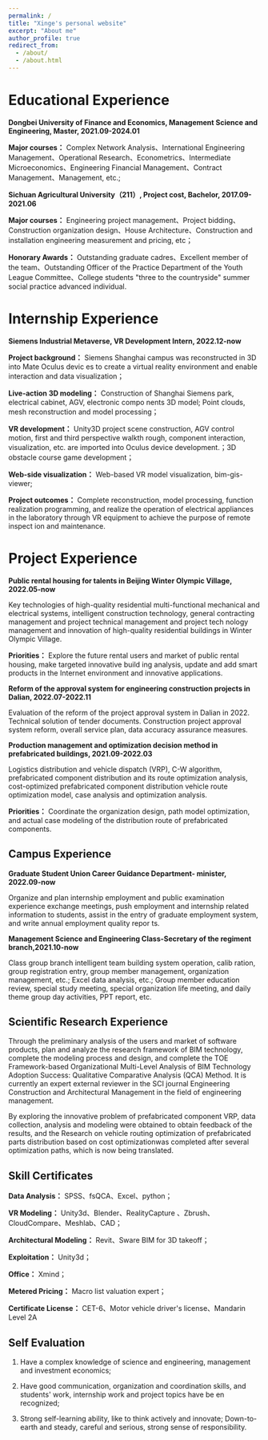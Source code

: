 ```yaml
---
permalink: /
title: "Xinge's personal website"
excerpt: "About me"
author_profile: true
redirect_from: 
  - /about/
  - /about.html
---
```


Educational Experience
=====
**Dongbei University of Finance and Economics, Management Science and Engineering, Master, 2021.09-2024.01**

**Major courses：**
Complex Network Analysis、International Engineering Management、Operational Research、Econometrics、Intermediate Microeconomics、Engineering Financial Management、Contract Management、Management, etc.;

**Sichuan Agricultural University（211）, Project cost, Bachelor, 2017.09-2021.06**

**Major courses：**
Engineering project management、Project bidding、Construction organization design、House Architecture、Construction and installation engineering measurement and pricing, etc；

**Honorary Awards：**
Outstanding graduate cadres、Excellent member of the team、Outstanding Officer of the Practice Department of the Youth League Committee、College students "three to the countryside" summer social practice advanced individual.

Internship Experience
======
**Siemens Industrial Metaverse, VR Development Intern, 2022.12-now**

**Project background：**
Siemens Shanghai campus was reconstructed in 3D into Mate Oculus devic es to create a virtual reality environment and enable interaction and data visualization；

**Live-action 3D modeling：**
Construction of Shanghai Siemens park, electrical cabinet, AGV, electronic compo nents 3D model; Point clouds, mesh reconstruction and model processing；

**VR development：**
Unity3D project scene construction, AGV control motion, first and third perspective walkth rough, component interaction, visualization, etc. are imported into Oculus device development.；3D obstacle course game development；

**Web-side visualization：**
Web-based VR model visualization, bim-gis-viewer;

**Project outcomes：**
Complete reconstruction, model processing, function realization programming, and realize the operation of electrical appliances in the laboratory through VR equipment to achieve the purpose of remote inspect ion and maintenance.

Project Experience
======
**Public rental housing for talents in Beijing Winter Olympic Village, 2022.05-now**

Key technologies of high-quality residential multi-functional mechanical and electrical systems, intelligent construction technology, general contracting management and project technical management and project tech nology management and innovation of high-quality residential buildings in Winter Olympic Village.

**Priorities：**
Explore the future rental users and market of public rental housing, make targeted innovative build ing analysis, update and add smart products in the Internet environment and innovative applications.

**Reform of the approval system for engineering construction projects in Dalian, 2022.07-2022.11**

Evaluation of the reform of the project approval system in Dalian in 2022. Technical solution of tender documents. Construction project approval system reform, overall service plan, data accuracy assurance measures.

**Production management and optimization decision method in prefabricated buildings, 2021.09-2022.03**

Logistics distribution and vehicle dispatch (VRP), C-W algorithm, prefabricated component distribution and its route optimization analysis, cost-optimized prefabricated component distribution vehicle route optimization model, case analysis and optimization analysis.

**Priorities：**
Coordinate the organization design, path model optimization, and actual case modeling of the distribution route of prefabricated components.

Campus Experience
------
**Graduate Student Union Career Guidance Department- minister, 2022.09-now**

Organize and plan internship employment and public examination experience exchange meetings, push employment and internship related information to students, assist in the entry of graduate employment system, and write annual employment quality repor ts.

**Management Science and Engineering Class-Secretary of the regiment branch,2021.10-now**

Class group branch intelligent team building system operation, calib ration, group registration entry, group member management, organization management, etc.; Excel data analysis, etc.; Group member education review, special study meeting, special organization life meeting, and daily theme group day activities, PPT report, etc.

Scientific Research Experience
------
Through the preliminary analysis of the users and market of software products, plan and analyze the research framework of BIM technology, complete the modeling process and design, and complete the TOE Framework-based Organizational Multi-Level Analysis of BIM Technology Adoption Success: Qualitative Comparative Analysis (QCA) Method. It is currently an expert external reviewer in the SCI journal Engineering Construction and Architectural Management in the field of engineering management.

By exploring the innovative problem of prefabricated component VRP, data collection, analysis and modeling were obtained to obtain feedback of the results, and the Research on vehicle routing optimization of prefabricated parts distribution based on cost optimizationwas completed after several optimization paths, which is now being translated.

Skill Certificates
------
**Data Analysis：**
SPSS、fsQCA、Excel、python；

**VR Modeling：**
Unity3d、Blender、RealityCapture 、Zbrush、CloudCompare、Meshlab、CAD；

**Architectural Modeling：**
Revit、Sware BIM for 3D takeoff；

**Exploitation：**
Unity3d；

**Office：**
Xmind；

**Metered Pricing：**
Macro list valuation expert；

**Certificate License：** 
CET-6、Motor vehicle driver's license、Mandarin Level 2A

Self Evaluation
------
1. Have a complex knowledge of science and engineering, management and investment economics;

2. Have good communication, organization and coordination skills, and students' work, internship work and project topics have be en 
recognized;

3. Strong self-learning ability, like to think actively and innovate; Down-to-earth and steady, careful and serious, strong sense of 
responsibility.
